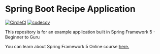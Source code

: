 # Spring Boot Recipe Application

[![CircleCI](https://circleci.com/gh/jperezdelafuente/spring5-reactive-mongo-recipe-app.svg?style=svg)](https://circleci.com/gh/jperezdelafuente/spring5-reactive-mongo-recipe-app)
[![codecov](https://codecov.io/gh/jperezdelafuente/spring5-reactive-mongo-recipe-app/branch/master/graph/badge.svg)](https://codecov.io/gh/jperezdelafuente/spring5-reactive-mongo-recipe-app)


This repository is for an example application built in Spring Framework 5 - Beginner to Guru

You can learn about Spring Framework 5 Online course [here.](https://go.springframework.guru/spring-framework-5-online-course)
